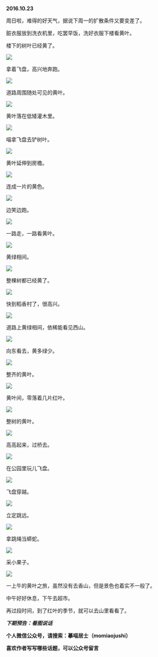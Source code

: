
          
            
**2016.10.23**

周日啦，难得的好天气，据说下周一的扩散条件又要变差了。

脏衣服放到洗衣机里，吃罢早饭，洗好衣服下楼看黄叶。

楼下的树叶已经黄了。




![](img/51001-53f611d7d851406d.jpg)




拿着飞盘，高兴地奔跑。




![](img/51001-6f1098a1c7183cbe.jpg)




道路周围随处可见的黄叶。




![](img/51001-9995ff537f526595.jpg)




黄叶落在低矮灌木里。




![](img/51001-22d171648187a5a5.jpg)




喵拿飞盘去铲树叶。




![](img/51001-c65f4cf191e1efeb.jpg)




黄叶延伸到房檐。




![](img/51001-7bc59dcd7e25f666.jpg)




连成一片的黄色。




![](img/51001-8d96e7e7426b06b2.jpg)




边笑边跑。




![](img/51001-7b4ddfbb9a527a94.jpg)




一路走，一路看黄叶。




![](img/51001-5340906e1d5dc4c4.jpg)




黄绿相间。




![](img/51001-06feb17a946eb66f.jpg)




整棵树都已经黄了。




![](img/51001-9edbea703d44bb39.jpg)




快到稻香村了，很高兴。




![](img/51001-6c0355d33979ba62.jpg)




道路上黄绿相间，依稀能看见西山。




![](img/51001-428938758a9f0f18.jpg)




向东看去，黄多绿少。




![](img/51001-9719cdd500b578db.jpg)




整齐的黄叶。




![](img/51001-e30d0b451252d94f.jpg)




黄叶间，零落着几片红叶。




![](img/51001-41fe354b6a7a7d16.jpg)




整树的黄叶。




![](img/51001-854fcdde458435e3.jpg)




高高起来，过桥去。




![](img/51001-e5024f4a92c0fca3.jpg)




在公园里玩儿飞盘。




![](img/51001-8615e1d50f1754b3.jpg)




飞盘穿越。




![](img/51001-6d47f04d27634e96.jpg)




立定跳远。




![](img/51001-9f83b3ea2491b8b5.jpg)




拿跳绳当蟒蛇。




![](img/51001-b062300800c8be5b.jpg)




采小果子。




![](img/51001-3e1b506a50603aa2.jpg)




一上午的黄叶之旅，虽然没有去香山，但是景色也着实不一般了。

中午好好休息，下午去超市。

再过段时间，到了红叶的季节，就可以去山里看看了。


***下期预告：看图说话***


**个人微信公众号，请搜索：摹喵居士（momiaojushi）**

**喜欢作者写写哪些话题，可以公众号留言**

          
        